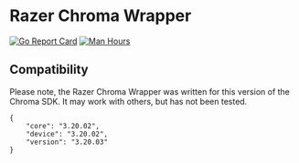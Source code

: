 # Razer Chroma Wrapper

[![Go Report Card](https://goreportcard.com/badge/github.com/jessemillar/razer-chroma-wrapper)](https://goreportcard.com/report/github.com/jessemillar/razer-chroma-wrapper) [![Man Hours](https://img.shields.io/endpoint?url=https%3A%2F%2Fmh.jessemillar.com%2Fhours%3Frepo%3Dhttps%3A%2F%2Fgithub.com%2Fjessemillar%2Frazer-chroma-wrapper.git)](https://jessemillar.com/r/man-hours)

## Compatibility

Please note, the Razer Chroma Wrapper was written for this version of the Chroma SDK. It may work with others, but has not been tested.

```
{
    "core": "3.20.02",
    "device": "3.20.02",
    "version": "3.20.03"
}
```
